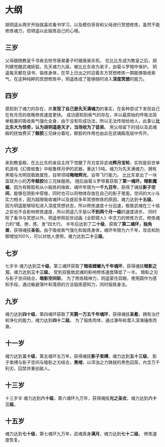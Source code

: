 # 大纲

胡玥遥从两岁开始就喜欢看书学习，以及模仿哥哥和父母进行冥想修炼，虽然不能修炼魂力，但玥遥以此锻炼自己的心境。

## 三岁
父母跟随教皇千寻疾去抢夺唐昊妻子时被唐昊杀死。
在比比东成为教皇之后，胡列娜觉醒武魂妖狐，先天魂力九级，被比比东收为弟子，由菊斗罗暗中保护。
玥遥每天都在读书、锻炼身体，在早上日出之时迎着东方冥想修炼一期能够吸收紫气，在这种纯粹的冥想修炼中，玥遥炼成了能够随时进入**深度冥想**的能力。

## 四岁
感知到了魂力的存在，并**发现了自己是先天满魂力**的事实，在各种尝试下发现自己在有月亮的夜晚修炼速度更快。
成功感知到紫气的存在，并以最原始的呼吸法简单粗暴的吸收紫气强化全身，由于没有形成功法，所以无法传授给他人，此事让**比比东大为惊奇，认为胡玥遥是天才，当场收为了徒弟**。
用父母留下的钱以及武魂殿的抚恤费买了**鲸胶**三兄妹分着吃，鲸胶的作用也由此在武魂殿高层中传开。

## 六岁
来到教皇殿，在比比东的亲自主持下觉醒了月刃变异武魂**辉月宝轮**，实则是前世单机游戏《幻兽帕鲁》中帕鲁辉月伊的武器，重达1.5吨，魂力为先天满魂力，拥有黑暗与光明双极致属性，自带领域**晦暗辉光**，自带飞行能力。
比比东拿出了一块篮球大小的**万年鲸胶**给三兄妹服用。
随后由菊斗罗带着获取了**第一魂环，暗影魔蝠**，因为有鲸胶和从小锻炼的缘故，魂环年限为**一千九百年**，获得了魂技**影子空间**，能够在阴影中穿梭，同时也可以将物体存放在自己的影子里面，空间的大小与实力相关，因为超限吸收魂环以及提前多年冥想修炼的原因，魂力达到**十五级**。
因为玥遥能够轻松进入深度冥想状态，所以修炼速度十分迅速，极致武魂在三十级之前也不会影响修炼速度，所以玥遥几乎是以**不到两个月一级**的速度进步。
同时除了看书与冥想以外，玥遥参照前世动画《全职猎人》中念力的修炼方式，修炼魂力的“缠、绝、练、发”四大行。
半年后达到了**二十级**，获取了**第二魂环，独角兽**，获得魂技**圣佑**，由于吸收紫气强化和锻炼身体，魂环年限为六千年，攻击和防御增加100%，可以对他人使用，魂力达到**二十三级**。

## 七岁
七岁半
魂力达到**三十级**，第三魂环获取了**暗夜螳螂九千年魂环**，获得魂技**暗影之刃**，魂力达到**三十三级**。
受到双极致武魂的影响修炼速度降低了一半。
暗影之刃与影子空间结合，**暗影空间斩**。
为了修炼精神力，玥遥蒙住双眼，使用圆作为感知手段，通过躲避落叶和落雨的方法锻炼感知力，同时锻炼身法。

## 九岁
魂力达到**四十级**，第四魂环获取了**天鹅一万五千年魂环**，获得魂技**圣愈**，拥有治疗和净化的能力，魂力达到**四十二级**。
为了锻炼肉体，通过瀑布和潜入深海锤炼肉身。

## 十一岁
魂力达到**五十级**，第五魂环五万年，获得魂技**影子束缚**，魂力达到**五十三级**。
影子束缚与影子空间与暗影之刃结合，**黑棺**，以浑浊之力铸就的黑色囚笼，内含万千利刃，囚禁并重创敌人。

## 十三岁
十三岁半
魂力达到**六十级**，第六魂环九万年，获得魂技**光之圣衣**，魂力达到**六十三级**。

## 十五岁
魂力达到**七十级**，第七魂环九万年，武魂真身**满月**，魂力达到**七十二级**。
修炼速度恢复。
